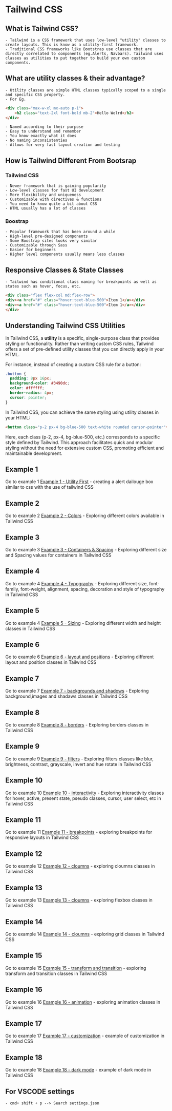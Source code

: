 # Tailwind CSS

## What is Tailwind CSS?

    - Tailwind is a CSS framework that uses low-level "utility" classes to create layouts. This is know as a utility-first framework.
    - Traditional CSS frameworks like Bootstrap use classes that are directly correlated to components (eg.Alerts, Navbars). Tailwind uses classes as utilities to put together to build your own custom components.

## What are utility classes & their advantage?

    - Utility classes are simple HTML classes typically scoped to a single and specific CSS property.
    - For Eg.

```html
<div class="max-w-xl mx-auto p-1">
    <h2 class="text-2xl font-bold mb-2">Hello Wolrd</h2>
</div>
```

    - Named according to their purpose 
    - Easy to understand and remember
    - You know exactly what it does
    - No naming inconsistenties
    - Allows for very fast layout creation and testing

## How is Tailwind Different From Bootsrap

### Tailwind CSS
    - Newer framework that is gaining popularity 
    - Low-level classes for fast UI development
    - More flexibility and uniqueness
    - Customizable with directives & functions 
    - You need to know quite a bit about CSS
    - HTML usually has a lot of classes

### Boostrap 
    - Popular framework that has been around a while
    - High-level pre-designed components 
    - Some Boostrap sites looks very similar 
    - Customizable through Sass
    - Easier for beginners
    - Higher level components usually means less classes

## Responsive Classes & State Classes 
    - Tailwind has conditional class naming for breakpoints as well as states such as hover, focus, etc.

```html
<div class="flex flex-col md:flex-row">
<div><a href="#" class="hover:text-blue-500">Item 1</a></div> 
<div><a href="#" class="hover:text-blue-500">Item 1</a></div> 
</div>
```



## Understanding Tailwind CSS Utilities

In Tailwind CSS, a **utility** is a specific, single-purpose class that provides styling or functionality. Rather than writing custom CSS rules, Tailwind offers a set of pre-defined utility classes that you can directly apply in your HTML.

For instance, instead of creating a custom CSS rule for a button:

```css
.button {
  padding: 8px 16px;
  background-color: #3490dc;
  color: #ffffff;
  border-radius: 4px;
  cursor: pointer;
}
```
In Tailwind CSS, you can achieve the same styling using utility classes in your HTML:

```html
<button class="p-2 px-4 bg-blue-500 text-white rounded cursor-pointer">Click me</button>
```

Here, each class (p-2, px-4, bg-blue-500, etc.) corresponds to a specific style defined by Tailwind. This approach facilitates quick and modular styling without the need for extensive custom CSS, promoting efficient and maintainable development.


## Example 1
Go to example 1 [Example 1 - Utility First](01-utility-first/index.html)
    - creating a alert dailouge box similar to css with the use of tailwind CSS


## Example 2
Go to example 2 [Example 2 - Colors](02-colors/index.html)
    - Exploring different colors available in Tailwind CSS

## Example 3
Go to example 3 [Example 3 - Containers & Spacing](03-container-spacing/index.html)
    - Exploring different size and Spacing values for containers in Tailwind CSS

## Example 4
Go to example 4 [Example 4 - Typography](04-typography/index.html)
    - Exploring different size, font-family, font-weight, alignment, spacing, decoration and style of typography in Tailwind CSS

## Example 5
Go to example 4 [Example 5 - Sizing](05-sizing/index.html)
    - Exploring different width and height classes in Tailwind CSS

## Example 6
Go to example 6 [Example 6 - layout and positions](06-layout-position/index.html)
    - Exploring different layout and position classes in Tailwind CSS

## Example 7
Go to example 7 [Example 7 - backgrounds and shadows](07-backgrounds-shadows/index.html)
    - Exploring background,images and shadaws classes in Tailwind CSS

## Example 8
Go to example 8 [Example 8 - borders](08-borders/index.html)
    - Exploring borders classes in Tailwind CSS

## Example 9
Go to example 9 [Example 9 - filters](09-filters/index.html)
    - Exploring filters classes like blur, brightness, contrast, grayscale, invert and hue rotate in Tailwind CSS

## Example 10
Go to example 10 [Example 10 - interactivity](10-interactivity/index.html)
    - Exploring interactivity classes for hover, active, present state, pseudo classes, cursor, user select, etc in Tailwind CSS

## Example 11
Go to example 11 [Example 11 - breakpoints](11-breakpoints/index.html)
    - exploring breakpoints for responsive layouts in Tailwind CSS

## Example 12
Go to example 12 [Example 12 - cloumns](12-columns/index.html)
    - exploring cloumns classes in Tailwind CSS

## Example 13
Go to example 13 [Example 13 - cloumns](13-flex/index.html)
    - exploring flexbox classes in Tailwind CSS

## Example 14
Go to example 14 [Example 14 - cloumns](14-grid/index.html)
    - exploring grid classes in Tailwind CSS

## Example 15
Go to example 15 [Example 15 - transform and transition](15-transform-transition/index.html)
    - exploring transform and transition classes in Tailwind CSS

## Example 16
Go to example 16 [Example 16 - animation](16-animation/index.html)
    - exploring animation classes in Tailwind CSS

## Example 17
Go to example 17 [Example 17 - customization](17-customization/index.html)
    - example of customization in Tailwind CSS

## Example 18
Go to example 18 [Example 18 - dark mode](18-dark-mode/index.html)
    - example of dark mode in Tailwind CSS

## For VSCODE settings
    - cmd+ shift + p --> Search settings.json 